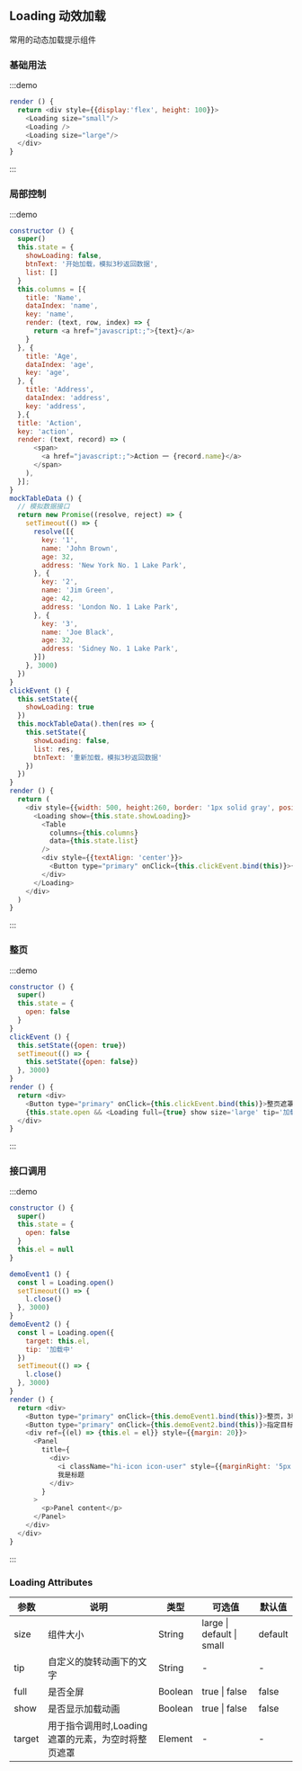 ## Loading 动效加载

常用的动态加载提示组件

### 基础用法

:::demo

```js
render () {
  return <div style={{display:'flex', height: 100}}>
    <Loading size="small"/>
    <Loading />
    <Loading size="large"/>
  </div>
}
```

:::

### 局部控制

:::demo

```js
constructor () {
  super()
  this.state = {
    showLoading: false,
    btnText: '开始加载，模拟3秒返回数据',
    list: []
  }
  this.columns = [{
    title: 'Name',
    dataIndex: 'name',
    key: 'name',
    render: (text, row, index) => {
      return <a href="javascript:;">{text}</a>
    }
  }, {
    title: 'Age',
    dataIndex: 'age',
    key: 'age',
  }, {
    title: 'Address',
    dataIndex: 'address',
    key: 'address',
  },{
  title: 'Action',
  key: 'action',
  render: (text, record) => (
      <span>
        <a href="javascript:;">Action 一 {record.name}</a>
      </span>
    ),
  }];
}
mockTableData () {
  // 模拟数据接口
  return new Promise((resolve, reject) => {
    setTimeout(() => {
      resolve([{
        key: '1',
        name: 'John Brown',
        age: 32,
        address: 'New York No. 1 Lake Park',
      }, {
        key: '2',
        name: 'Jim Green',
        age: 42,
        address: 'London No. 1 Lake Park',
      }, {
        key: '3',
        name: 'Joe Black',
        age: 32,
        address: 'Sidney No. 1 Lake Park',
      }])
    }, 3000)
  })
}
clickEvent () {
  this.setState({
    showLoading: true
  })
  this.mockTableData().then(res => {
    this.setState({
      showLoading: false,
      list: res,
      btnText: '重新加载，模拟3秒返回数据'
    })
  })
}
render () {
  return (
    <div style={{width: 500, height:260, border: '1px solid gray', position: 'reletive'}}>
      <Loading show={this.state.showLoading}>
        <Table
          columns={this.columns}
          data={this.state.list}
        />
        <div style={{textAlign: 'center'}}>
          <Button type="primary" onClick={this.clickEvent.bind(this)}>{this.state.btnText}</Button>
        </div>
      </Loading>
    </div>
  )
}
```

:::

### 整页

:::demo

```js
constructor () {
  super()
  this.state = {
    open: false
  }
}
clickEvent () {
  this.setState({open: true})
  setTimeout(() => {
    this.setState({open: false})
  }, 3000)
}
render () {
  return <div>
    <Button type="primary" onClick={this.clickEvent.bind(this)}>整页遮罩，3秒自动关闭</Button>
    {this.state.open && <Loading full={true} show size='large' tip='加载中' />}
  </div>
}
```

:::

### 接口调用

:::demo

```js
constructor () {
  super()
  this.state = {
    open: false
  }
  this.el = null
}

demoEvent1 () {
  const l = Loading.open()
  setTimeout(() => {
    l.close()
  }, 3000)
}
demoEvent2 () {
  const l = Loading.open({
    target: this.el,
    tip: '加载中'
  })
  setTimeout(() => {
    l.close()
  }, 3000)
}
render () {
  return <div>
    <Button type="primary" onClick={this.demoEvent1.bind(this)}>整页，3秒后关闭</Button>
    <Button type="primary" onClick={this.demoEvent2.bind(this)}>指定目标，3秒后关闭</Button>
    <div ref={(el) => {this.el = el}} style={{margin: 20}}>
      <Panel
        title={
          <div>
            <i className="hi-icon icon-user" style={{marginRight: '5px'}}></i>
            我是标题
          </div>
        }
      >
        <p>Panel content</p>
      </Panel>
    </div>
  </div>
}
```

:::

### Loading Attributes

| 参数   | 说明                                                | 类型    | 可选值                    | 默认值  |
| ------ | --------------------------------------------------- | ------- | ------------------------- | ------- |
| size   | 组件大小                                            | String  | large \| default \| small | default |
| tip    | 自定义的旋转动画下的文字                            | String  | -                         | -       |
| full   | 是否全屏                                            | Boolean | true \| false             | false   |
| show   | 是否显示加载动画                                    | Boolean | true \| false             | false   |
| target | 用于指令调用时,Loading 遮罩的元素，为空时将整页遮罩 | Element | -                         | -       |
